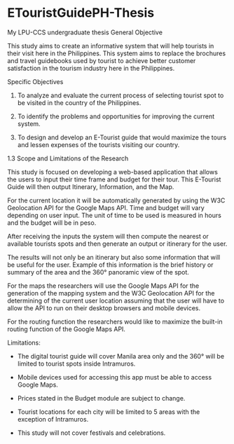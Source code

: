 ETouristGuidePH-Thesis
======================

My LPU-CCS undergraduate thesis
General Objective

This study aims to create an informative system that will help tourists in their visit here in the Philippines. This system aims to replace the brochures and travel guidebooks used by tourist to achieve better customer satisfaction in the tourism industry here in the Philippines.

Specific Objectives

1. To analyze and evaluate the current process of selecting tourist spot to be visited in the country of the Philippines.

2. To identify the problems and opportunities for improving the current system.

3. To design and develop an E-Tourist guide that would maximize the tours and lessen expenses of the tourists visiting our country.

1.3 Scope and Limitations of the Research

This study is focused on developing a web-based application that allows the users to input their time frame and budget for their tour. This E-Tourist Guide will then output Itinerary, Information, and the Map.

For the current location it will be automatically generated by using the W3C Geolocation API for the Google Maps API. Time and budget will vary depending on user input. The unit of time to be used is measured in hours and the budget will be in peso.

After receiving the inputs the system will then compute the nearest or available tourists spots and then generate an output or itinerary for the user.

The results will not only be an itinerary but also some information that will be useful for the user. Example of this information is the brief history or summary of the area and the 360° panoramic view of the spot.

For the maps the researchers will use the Google Maps API for the generation of the mapping system and the W3C Geolocation API for the determining of the current user location assuming that the user will have to allow the API to run on their desktop browsers and mobile devices.

For the routing function the researchers would like to maximize the built-in routing function of the Google Maps API.

Limitations:

* The digital tourist guide will cover Manila area only and the 360° will be limited to tourist spots inside Intramuros.

* Mobile devices used for accessing this app must be able to access Google Maps.

* Prices stated in the Budget module are subject to change.

* Tourist locations for each city will be limited to 5 areas with the exception of Intramuros.

* This study will not cover festivals and celebrations.
